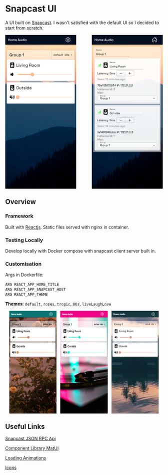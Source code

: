 # Snapcast UI

A UI built on [Snapcast](https://github.com/badaix/snapcast). I wasn't satisfied with the default UI so I decided to start from scratch.

<div style="display:flex;gap:10%">
  <img 
    src="https://raw.githubusercontent.com/ConnorsApps/snapcast-ui/main/demo/home.png" 
    alt="Home Page" 
    style="width: 45%;"
  >
  <img 
    src="https://raw.githubusercontent.com/ConnorsApps/snapcast-ui/main/demo/settings.png" 
    alt="Settings Page" 
    style="width: 45%;"
  >
</div>

## Overview

### Framework
Built with [Reactjs](https://reactjs.org/). Static files served with nginx in container.

### Testing Locally
Develop locally with Docker compose with snapcast client server built in.

### Customisation
Args in Dockerfile:
```
ARG REACT_APP_HOME_TITLE
ARG REACT_APP_SNAPCAST_HOST
ARG REACT_APP_THEME
```

**Themes**: `default`, `roses`, `tropic`, `80s`, `liveLaughLove`

<div style="display:flex;justify-content: space-evenly;">
  <img 
    src="https://raw.githubusercontent.com/ConnorsApps/snapcast-ui/main/demo/roses.png" 
    alt="Roses Theme"
    style="width: 30%;"
  >
  <img 
    src="https://raw.githubusercontent.com/ConnorsApps/snapcast-ui/main/demo/80s.png" 
    alt="80s Theme"
    style="width: 30%;"
  >
  <img 
    src="https://raw.githubusercontent.com/ConnorsApps/snapcast-ui/main/demo/tropic.png" 
    alt="Tropic Theme"
    style="width: 30%;"
  >
</div>

## Useful Links

[Snapcast JSON RPC Api](https://github.com/badaix/snapcast/blob/master/doc/json_rpc_api/control.md)

[Component Library MatUI](https://mui.com/material-ui/react-button/)

[Loading Animations](https://cssloaders.github.io/)

[Icons](https://react-icons.github.io/react-icons)